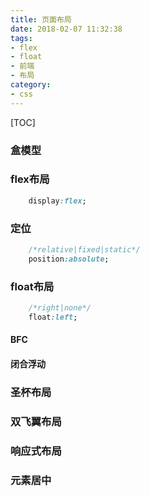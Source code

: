 ```yaml
---
title: 页面布局
date: 2018-02-07 11:32:38
tags:
- flex
- float 
- 前端
- 布局
category: 
- css
---
```


[TOC]

### 盒模型

### flex布局
``` css
	display:flex;

```

### 定位
```css
	/*relative|fixed|static*/
	position:absolute;

```

### float布局
```css
	/*right|none*/
	float:left;
```

#### BFC

#### 闭合浮动

### 圣杯布局

### 双飞翼布局

### 响应式布局

### 元素居中




